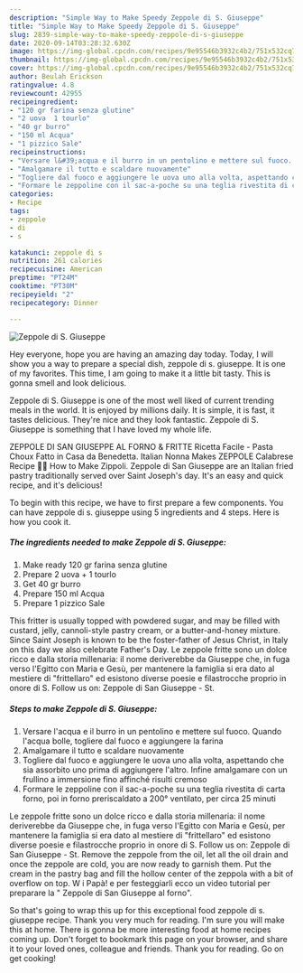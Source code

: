 ```yaml
---
description: "Simple Way to Make Speedy Zeppole di S. Giuseppe"
title: "Simple Way to Make Speedy Zeppole di S. Giuseppe"
slug: 2839-simple-way-to-make-speedy-zeppole-di-s-giuseppe
date: 2020-09-14T03:28:32.630Z
image: https://img-global.cpcdn.com/recipes/9e95546b3932c4b2/751x532cq70/zeppole-di-s-giuseppe-recipe-main-photo.jpg
thumbnail: https://img-global.cpcdn.com/recipes/9e95546b3932c4b2/751x532cq70/zeppole-di-s-giuseppe-recipe-main-photo.jpg
cover: https://img-global.cpcdn.com/recipes/9e95546b3932c4b2/751x532cq70/zeppole-di-s-giuseppe-recipe-main-photo.jpg
author: Beulah Erickson
ratingvalue: 4.8
reviewcount: 42955
recipeingredient:
- "120 gr farina senza glutine"
- "2 uova  1 tourlo"
- "40 gr burro"
- "150 ml Acqua"
- "1 pizzico Sale"
recipeinstructions:
- "Versare l&#39;acqua e il burro in un pentolino e mettere sul fuoco. Quando l&#39;acqua bolle, togliere dal fuoco e aggiungere la farina"
- "Amalgamare il tutto e scaldare nuovamente"
- "Togliere dal fuoco e aggiungere le uova uno alla volta, aspettando che sia assorbito uno prima di aggiungere l&#39;altro. Infine amalgamare con un frullino a immersione fino affinché risulti cremoso"
- "Formare le zeppoline con il sac-a-poche su una teglia rivestita di carta forno, poi in forno preriscaldato a 200° ventilato, per circa 25 minuti"
categories:
- Recipe
tags:
- zeppole
- di
- s

katakunci: zeppole di s 
nutrition: 261 calories
recipecuisine: American
preptime: "PT24M"
cooktime: "PT30M"
recipeyield: "2"
recipecategory: Dinner

---
```



![Zeppole di S. Giuseppe](https://img-global.cpcdn.com/recipes/9e95546b3932c4b2/751x532cq70/zeppole-di-s-giuseppe-recipe-main-photo.jpg)

Hey everyone, hope you are having an amazing day today. Today, I will show you a way to prepare a special dish, zeppole di s. giuseppe. It is one of my favorites. This time, I am going to make it a little bit tasty. This is gonna smell and look delicious.

Zeppole di S. Giuseppe is one of the most well liked of current trending meals in the world. It is enjoyed by millions daily. It is simple, it is fast, it tastes delicious. They're nice and they look fantastic. Zeppole di S. Giuseppe is something that I have loved my whole life.

ZEPPOLE DI SAN GIUSEPPE AL FORNO &amp; FRITTE Ricetta Facile - Pasta Choux Fatto in Casa da Benedetta. Italian Nonna Makes ZEPPOLE Calabrese Recipe 💯😍 How to Make Zippoli. Zeppole di San Giuseppe are an Italian fried pastry traditionally served over Saint Joseph&#39;s day. It&#39;s an easy and quick recipe, and it&#39;s delicious!


To begin with this recipe, we have to first prepare a few components. You can have zeppole di s. giuseppe using 5 ingredients and 4 steps. Here is how you cook it.

<!--inarticleads1-->

##### The ingredients needed to make Zeppole di S. Giuseppe:

1. Make ready 120 gr farina senza glutine
1. Prepare 2 uova + 1 tourlo
1. Get 40 gr burro
1. Prepare 150 ml Acqua
1. Prepare 1 pizzico Sale


This fritter is usually topped with powdered sugar, and may be filled with custard, jelly, cannoli-style pastry cream, or a butter-and-honey mixture. Since Saint Joseph is known to be the foster-father of Jesus Christ, in Italy on this day we also celebrate Father&#39;s Day. Le zeppole fritte sono un dolce ricco e dalla storia millenaria: il nome deriverebbe da Giuseppe che, in fuga verso l&#39;Egitto con Maria e Gesù, per mantenere la famiglia si era dato al mestiere di &#34;frittellaro&#34; ed esistono diverse poesie e filastrocche proprio in onore di S. Follow us on: Zeppole di San Giuseppe - St. 

<!--inarticleads2-->

##### Steps to make Zeppole di S. Giuseppe:

1. Versare l&#39;acqua e il burro in un pentolino e mettere sul fuoco. Quando l&#39;acqua bolle, togliere dal fuoco e aggiungere la farina
1. Amalgamare il tutto e scaldare nuovamente
1. Togliere dal fuoco e aggiungere le uova uno alla volta, aspettando che sia assorbito uno prima di aggiungere l&#39;altro. Infine amalgamare con un frullino a immersione fino affinché risulti cremoso
1. Formare le zeppoline con il sac-a-poche su una teglia rivestita di carta forno, poi in forno preriscaldato a 200° ventilato, per circa 25 minuti


Le zeppole fritte sono un dolce ricco e dalla storia millenaria: il nome deriverebbe da Giuseppe che, in fuga verso l&#39;Egitto con Maria e Gesù, per mantenere la famiglia si era dato al mestiere di &#34;frittellaro&#34; ed esistono diverse poesie e filastrocche proprio in onore di S. Follow us on: Zeppole di San Giuseppe - St. Remove the zeppole from the oil, let all the oil drain and once the zeppole are cold, you are now ready to garnish them. Put the cream in the pastry bag and fill the hollow center of the zeppola with a bit of overflow on top. W i Papà! e per festeggiarli ecco un video tutorial per preparare la &#34; Zeppole di San Giuseppe al forno&#34;. 

So that's going to wrap this up for this exceptional food zeppole di s. giuseppe recipe. Thank you very much for reading. I'm sure you will make this at home. There is gonna be more interesting food at home recipes coming up. Don't forget to bookmark this page on your browser, and share it to your loved ones, colleague and friends. Thank you for reading. Go on get cooking!
